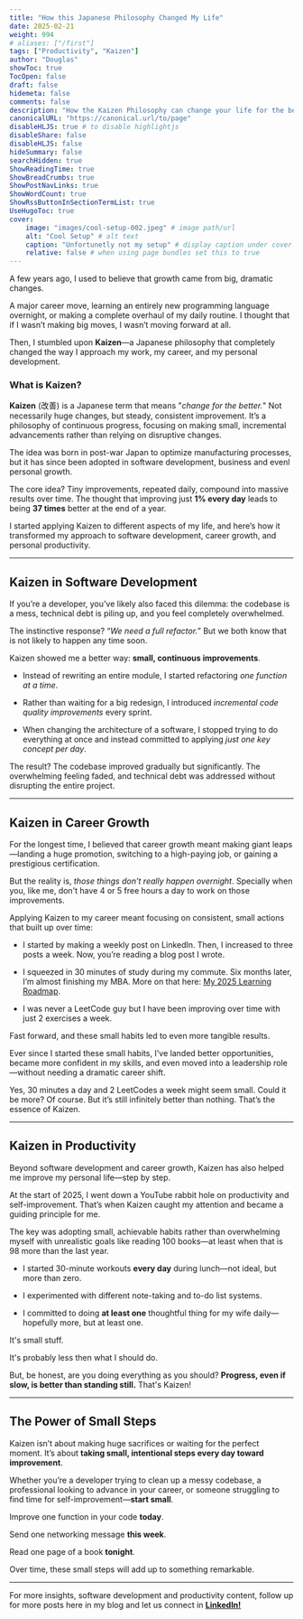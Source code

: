 ```yaml
---
title: "How this Japanese Philosophy Changed My Life"
date: 2025-02-21
weight: 994
# aliases: ["/first"]
tags: ["Productivity", "Kaizen"]
author: "Douglas"
showToc: true
TocOpen: false
draft: false
hidemeta: false
comments: false
description: "How the Kaizen Philosophy can change your life for the better, one day at a time"
canonicalURL: "https://canonical.url/to/page"
disableHLJS: true # to disable highlightjs
disableShare: false
disableHLJS: false
hideSummary: false
searchHidden: true
ShowReadingTime: true
ShowBreadCrumbs: true
ShowPostNavLinks: true
ShowWordCount: true
ShowRssButtonInSectionTermList: true
UseHugoToc: true
cover:
    image: "images/cool-setup-002.jpeg" # image path/url
    alt: "Cool Setup" # alt text
    caption: "Unfortunetly not my setup" # display caption under cover
    relative: false # when using page bundles set this to true
---
```


A few years ago, I used to believe that growth came from big, dramatic changes.

A major career move, learning an entirely new programming language overnight, or making a complete overhaul of my daily routine. I thought that if I wasn’t making big moves, I wasn’t moving forward at all.

Then, I stumbled upon **Kaizen**—a Japanese philosophy that completely changed the way I approach my work, my career, and my personal development.

### What is Kaizen?

**Kaizen** (改善) is a Japanese term that means "_change for the better._" Not necessarily huge changes, but steady, consistent improvement. It’s a philosophy of continuous progress, focusing on making small, incremental advancements rather than relying on disruptive changes.

The idea was born in post-war Japan to optimize manufacturing processes, but it has since been adopted in software development, business and evenl personal growth.

The core idea? Tiny improvements, repeated daily, compound into massive results over time. The thought that improving just **1% every day** leads to being **37 times** better at the end of a year.

I started applying Kaizen to different aspects of my life, and here’s how it transformed my approach to software development, career growth, and personal productivity.

---

## Kaizen in Software Development

If you’re a developer, you’ve likely also faced this dilemma: the codebase is a mess, technical debt is piling up, and you feel completely overwhelmed.

The instinctive response? “_We need a full refactor._” But we both know that is not likely to happen any time soon.

Kaizen showed me a better way: **small, continuous improvements**.

- Instead of rewriting an entire module, I started refactoring _one function at a time_.

- Rather than waiting for a big redesign, I introduced _incremental code quality improvements_ every sprint.

- When changing the architecture of a software, I stopped trying to do everything at once and instead committed to applying _just one key concept per day_.

The result? The codebase improved gradually but significantly. The overwhelming feeling faded, and technical debt was addressed without disrupting the entire project.

---

## Kaizen in Career Growth

For the longest time, I believed that career growth meant making giant leaps—landing a huge promotion, switching to a high-paying job, or gaining a prestigious certification.

But the reality is, _those things don’t really happen overnight_. Specially when you, like me, don't have 4 or 5 free hours a day to work on those improvements.

Applying Kaizen to my career meant focusing on consistent, small actions that built up over time:

- I started by making a weekly post on LinkedIn. Then, I increased to three posts a week. Now, you’re reading a blog post I wrote.

- I squeezed in 30 minutes of study during my commute. Six months later, I’m almost finishing my MBA. More on that here: [My 2025 Learning Roadmap](/blog/study-roadmap-2025).

- I was never a LeetCode guy but I have been improving over time with just 2 exercises a week.

Fast forward, and these small habits led to even more tangible results.

Ever since I started these small habits, I've landed better opportunities, became more confident in my skills, and even moved into a leadership role—without needing a dramatic career shift.

Yes, 30 minutes a day and 2 LeetCodes a week might seem small. Could it be more? Of course. But it’s still infinitely better than nothing. That’s the essence of Kaizen.

---

## Kaizen in Productivity

Beyond software development and career growth, Kaizen has also helped me improve my personal life—step by step.

At the start of 2025, I went down a YouTube rabbit hole on productivity and self-improvement. That’s when Kaizen caught my attention and became a guiding principle for me.

The key was adopting small, achievable habits rather than overwhelming myself with unrealistic goals like reading 100 books—at least when that is 98 more than the last year.

- I started 30-minute workouts **every day** during lunch—not ideal, but more than zero.

- I experimented with different note-taking and to-do list systems.

- I committed to doing **at least one** thoughtful thing for my wife daily—hopefully more, but at least one.

It's small stuff.

It's probably less then what I should do.

But, be honest, are you doing everything as you should? **Progress, even if slow, is better than standing still.** That's Kaizen!

---

## The Power of Small Steps

Kaizen isn’t about making huge sacrifices or waiting for the perfect moment. It’s about **taking small, intentional steps every day toward improvement**.

Whether you’re a developer trying to clean up a messy codebase, a professional looking to advance in your career, or someone struggling to find time for self-improvement—**start small**.

Improve one function in your code **today**.

Send one networking message **this week**.

Read one page of a book **tonight**.

Over time, these small steps will add up to something remarkable.

---

For more insights, software development and productivity content, follow up for more posts here in my blog and let us connect in [**LinkedIn!**](https://www.linkedin.com/in/douglas-rocha-leite)
